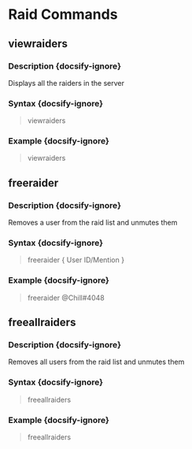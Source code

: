 # Raid Commands
## viewraiders
### Description {docsify-ignore}
Displays all the raiders in the server
### Syntax {docsify-ignore}

> viewraiders

### Example {docsify-ignore}

> viewraiders

## freeraider
### Description {docsify-ignore}
Removes a user from the raid list and unmutes them
### Syntax {docsify-ignore}

> freeraider { User ID/Mention }

### Example {docsify-ignore}

> freeraider @Chill#4048

## freeallraiders
### Description {docsify-ignore}
Removes all users from the raid list and unmutes them
### Syntax {docsify-ignore}

> freeallraiders

### Example {docsify-ignore}

> freeallraiders

